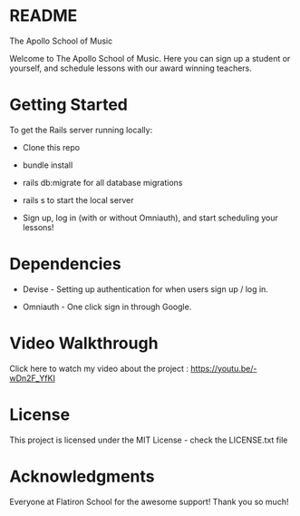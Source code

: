 # README
The Apollo School of Music 

Welcome to The Apollo School of Music. Here you can sign up a student or yourself, and schedule lessons with our award winning teachers. 

# Getting Started

To get the Rails server running locally:

- Clone this repo

- bundle install 

- rails db:migrate for all database migrations

- rails s to start the local server

- Sign up, log in (with or without Omniauth), and start scheduling your lessons! 

# Dependencies

- Devise - Setting up authentication for when users sign up / log in.

- Omniauth - One click sign in through Google.

# Video Walkthrough
Click here to watch my video about the project : https://youtu.be/-wDn2F_YfKI

# License

This project is licensed under the MIT License - check the LICENSE.txt file

# Acknowledgments

Everyone at Flatiron School for the awesome support! Thank you so much!